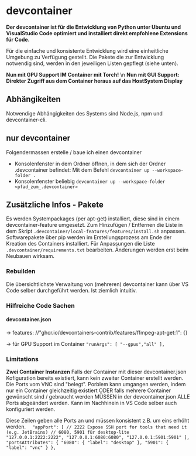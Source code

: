 # devcontainer

**Der devcontainer ist für die Entwicklung von Python unter Ubuntu und VisualStudio Code optimiert und installiert direkt empfohlene Extensions für Code.**

Für die einfache und konsistente Entwicklung wird eine einheitliche Umgebung zu Verfügung gestellt. Die Pakete die zur Entwicklung notwendig sind, werden in den jeweiligen Listen gepflegt (siehe unten).

**Nun mit GPU Support IM Container mit Torch!** \n
**Nun mit GUI Support: Direkter Zugriff aus dem Container heraus auf das HostSystem Display**

## Abhängikeiten
Notwendige Abhängigkeiten des Systems sind Node.js, npm und devcontainer-cli.

## nur devcontainer 

Folgendermassen erstelle / baue ich einen devcontainer 
- Konsolenfenster in dem Ordner öffnen, in dem sich der Ordner .devcontainer befindet: Mit dem Befehl `devcontainer up --workspace-folder .`
- Konsolenfenster beliebig `devcontainer up --workspace-folder <pfad_zum_.devcontainer>`

## Zusätzliche Infos - Pakete

Es werden Systempackages (per apt-get) installiert, diese sind in einem devcontainer-feature umgesetzt. Zum Hinzufügen / Entfernen die Liste in dem Skript `.devcontainer/local-features/features/install.sh` anpassen.
Softwarepakete über pip werden im Erstellungsprozess am Ende der Kreation des Containers installiert. Für Anpassungen die Liste `.devcontainer/requirements.txt` bearbeiten.
Änderungen werden erst beim Neubauen wirksam.

### Rebuilden
Die übersichtlichste Verwaltung von (mehreren) devcontainer kann über VS Code selber durchgeführt werden. Ist ziemlich intuitiv.

### Hilfreiche Code Sachen

#### devcontainer.json
-> features:
//"ghcr.io/devcontainers-contrib/features/ffmpeg-apt-get:1": {}

-> für GPU Support im Container
  `"runArgs": [
    "--gpus","all"
  ],`
  
### Limitations
**Zwei Container Instanzen**
Falls der Container mit dieser devcontainer.json Kofiguration bereits existiert, kann kein zweiter Container erstellt werden. Die Ports vom VNC sind "belegt". Porblem kann umgangen werden, indem nur ein Container gleichzeitig existiert ODER falls mehrere Container gewünscht sind / gebraucht werden MÜSSEN in der devcontainer.json ALLE Ports abgeändert werden. Kann im Nachhinein in VS Code selber auch konfiguriert werden.

Diese Zeilen geben alle Ports an und müssen konsistent z.B. um eins erhöht werden. 
`  "appPort": [
		// 2222 Expose SSH port for tools that need it (e.g. JetBrains)
        // 6080, 5901 für desktop-lite 
		"127.0.0.1:2222:2222", "127.0.0.1:6080:6080", "127.0.0.1:5901:5901"
	],
  "portsAttributes": {
    "6080": {
      "label": "desktop"
    },
    "5901": {
      "label": "vnc"
    }
  },`
